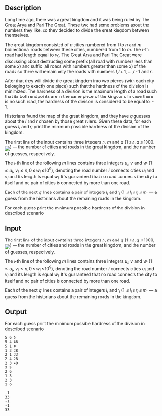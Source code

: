 ## Description

<div><p>Long time ago, there was a great kingdom and it was being ruled by The Great Arya and Pari The Great. These two had some problems about the numbers they like, so they decided to divide the great kingdom between themselves.</p><p>The great kingdom consisted of <span class="tex-span"><i>n</i></span> cities numbered from <span class="tex-span">1</span> to <span class="tex-span"><i>n</i></span> and <span class="tex-span"><i>m</i></span> bidirectional roads between these cities, numbered from <span class="tex-span">1</span> to <span class="tex-span"><i>m</i></span>. The <span class="tex-span"><i>i</i></span>-th road had length equal to <span class="tex-span"><i>w</i><sub class="lower-index"><i>i</i></sub></span>. The Great Arya and Pari The Great were discussing about destructing some prefix (all road with numbers less than some <span class="tex-span"><i>x</i></span>) and suffix (all roads with numbers greater than some <span class="tex-span"><i>x</i></span>) of the roads so there will remain only the roads with numbers <span class="tex-span"><i>l</i>, <i>l</i> + 1, ..., <i>r</i> - 1</span> and <span class="tex-span"><i>r</i></span>.</p><p>After that they will divide the great kingdom into two pieces (with each city belonging to exactly one piece) such that the <span class="tex-font-style-it">hardness</span> of the division is <span class="tex-font-style-bf">minimized</span>. The hardness of a division is the <span class="tex-font-style-bf">maximum length</span> of a road such that its both endpoints are in the same piece of the kingdom. In case there is no such road, the hardness of the division is considered to be equal to <span class="tex-span"> - 1</span>.</p><p>Historians found the map of the great kingdom, and they have <span class="tex-span"><i>q</i></span> guesses about the <span class="tex-span"><i>l</i></span> and <span class="tex-span"><i>r</i></span> chosen by those great rulers. Given these data, for each guess <span class="tex-span"><i>l</i><sub class="lower-index"><i>i</i></sub></span> and <span class="tex-span"><i>r</i><sub class="lower-index"><i>i</i></sub></span> print the minimum possible hardness of the division of the kingdom.</p></div><div class="input-specification"><p>The first line of the input contains three integers <span class="tex-span"><i>n</i></span>, <span class="tex-span"><i>m</i></span> and <span class="tex-span"><i>q</i></span> (<span class="tex-span">1 ≤ <i>n</i>, <i>q</i> ≤ 1000</span>, <img align="middle" class="tex-formula" src="file://Q2xP3X9h.png" style="max-width: 100.0%;max-height: 100.0%;">)&nbsp;— the number of cities and roads in the great kingdom, and the number of guesses, respectively.</p><p>The <span class="tex-span"><i>i</i></span>-th line of the following <span class="tex-span"><i>m</i></span> lines contains three integers <span class="tex-span"><i>u</i><sub class="lower-index"><i>i</i></sub></span>, <span class="tex-span"><i>v</i><sub class="lower-index"><i>i</i></sub></span> and <span class="tex-span"><i>w</i><sub class="lower-index"><i>i</i></sub></span> (<span class="tex-span">1  ≤  <i>u</i><sub class="lower-index"><i>i</i></sub>,  <i>v</i><sub class="lower-index"><i>i</i></sub>  ≤  <i>n</i>, 0 ≤ <i>w</i><sub class="lower-index"><i>i</i></sub> ≤ 10<sup class="upper-index">9</sup></span>), denoting the road number <span class="tex-span"><i>i</i></span> connects cities <span class="tex-span"><i>u</i><sub class="lower-index"><i>i</i></sub></span> and <span class="tex-span"><i>v</i><sub class="lower-index"><i>i</i></sub></span> and its length is equal <span class="tex-span"><i>w</i><sub class="lower-index"><i>i</i></sub></span>. It's guaranteed that no road connects the city to itself and no pair of cities is connected by more than one road.</p><p>Each of the next <span class="tex-span"><i>q</i></span> lines contains a pair of integers <span class="tex-span"><i>l</i><sub class="lower-index"><i>i</i></sub></span> and <span class="tex-span"><i>r</i><sub class="lower-index"><i>i</i></sub></span> (<span class="tex-span">1  ≤ <i>l</i><sub class="lower-index"><i>i</i></sub> ≤ <i>r</i><sub class="lower-index"><i>i</i></sub> ≤ <i>m</i></span>)&nbsp;— a guess from the historians about the remaining roads in the kingdom.</p></div><div class="output-specification"><p>For each guess print the minimum possible hardness of the division in described scenario.</p></div>

## Input

<p>The first line of the input contains three integers <span class="tex-span"><i>n</i></span>, <span class="tex-span"><i>m</i></span> and <span class="tex-span"><i>q</i></span> (<span class="tex-span">1 ≤ <i>n</i>, <i>q</i> ≤ 1000</span>, <img align="middle" class="tex-formula" src="file://Q2xP3X9h.png" style="max-width: 100.0%;max-height: 100.0%;">)&nbsp;— the number of cities and roads in the great kingdom, and the number of guesses, respectively.</p><p>The <span class="tex-span"><i>i</i></span>-th line of the following <span class="tex-span"><i>m</i></span> lines contains three integers <span class="tex-span"><i>u</i><sub class="lower-index"><i>i</i></sub></span>, <span class="tex-span"><i>v</i><sub class="lower-index"><i>i</i></sub></span> and <span class="tex-span"><i>w</i><sub class="lower-index"><i>i</i></sub></span> (<span class="tex-span">1  ≤  <i>u</i><sub class="lower-index"><i>i</i></sub>,  <i>v</i><sub class="lower-index"><i>i</i></sub>  ≤  <i>n</i>, 0 ≤ <i>w</i><sub class="lower-index"><i>i</i></sub> ≤ 10<sup class="upper-index">9</sup></span>), denoting the road number <span class="tex-span"><i>i</i></span> connects cities <span class="tex-span"><i>u</i><sub class="lower-index"><i>i</i></sub></span> and <span class="tex-span"><i>v</i><sub class="lower-index"><i>i</i></sub></span> and its length is equal <span class="tex-span"><i>w</i><sub class="lower-index"><i>i</i></sub></span>. It's guaranteed that no road connects the city to itself and no pair of cities is connected by more than one road.</p><p>Each of the next <span class="tex-span"><i>q</i></span> lines contains a pair of integers <span class="tex-span"><i>l</i><sub class="lower-index"><i>i</i></sub></span> and <span class="tex-span"><i>r</i><sub class="lower-index"><i>i</i></sub></span> (<span class="tex-span">1  ≤ <i>l</i><sub class="lower-index"><i>i</i></sub> ≤ <i>r</i><sub class="lower-index"><i>i</i></sub> ≤ <i>m</i></span>)&nbsp;— a guess from the historians about the remaining roads in the kingdom.</p>

## Output

<p>For each guess print the minimum possible hardness of the division in described scenario.</p>





```input1
5 6 5
5 4 86
5 1 0
1 3 38
2 1 33
2 4 28
2 3 40
3 5
2 6
1 3
2 3
1 6

```




```output1
-1
33
-1
-1
33

```


